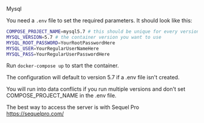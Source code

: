Mysql

You need a ```.env``` file to set the required parameters.  It should look like this:

```bash
COMPOSE_PROJECT_NAME=mysql5.7 # this should be unique for every version of mysql since the data volume will be persisted and will be named based on this value.
MYSQL_VERSION=5.7 # the container version you want to use
MYSQL_ROOT_PASSWORD=YourRootPasswordHere
MYSQL_USER=YourRegularUserNameHere
MYSQL_PASS=YourRegularUserPasswordHere
```

Run ```docker-compose up``` to start the container.

The configuration will default to version 5.7 if a .env file isn't created. 

You will run into data conflicts if you run multiple versions and don't set COMPOSE_PROJECT_NAME in the .env file.

The best way to access the server is with Sequel Pro
https://sequelpro.com/
